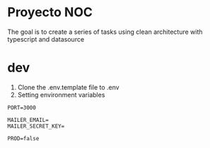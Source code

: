# Proyecto NOC 

The goal is to create a series of tasks using clean architecture with typescript and datasource

# dev
1. Clone the .env.template file to .env
2. Setting environment variables
```
PORT=3000

MAILER_EMAIL=      
MAILER_SECRET_KEY=

PROD=false
```